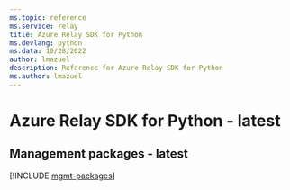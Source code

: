 ```yaml
---
ms.topic: reference
ms.service: relay
title: Azure Relay SDK for Python
ms.devlang: python
ms.data: 10/28/2022
author: lmazuel
description: Reference for Azure Relay SDK for Python
ms.author: lmazuel
---
```

# Azure Relay SDK for Python - latest

## Management packages - latest
[!INCLUDE [mgmt-packages](relay-mgmt-index.md)]